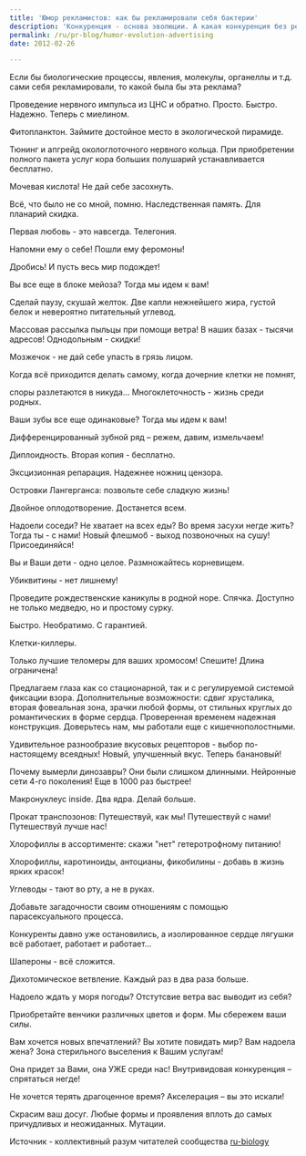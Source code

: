 ```yaml
---
title: 'Юмор рекламистов: как бы рекламировали себя бактерии'
description: 'Конкуренция - основа эволюции. А какая конкуренция без рекламы? Если бы биологические процессы, явления, молекулы, органеллы и т.д. сами себя рекламировали, то какой была бы эта реклама? Проведение нервного импульса из ЦНС и обратно. Просто. Быстро. Надежно. Теперь с миелином.'
permalink: /ru/pr-blog/humor-evolution-advertising
date: 2012-02-26

---
```


Если бы биологические процессы, явления, молекулы, органеллы и т.д. сами себя рекламировали, то какой была бы эта реклама?

Проведение нервного импульса из ЦНС и обратно. Просто. Быстро. Надежно. Теперь с миелином.

Фитопланктон. Займите достойное место в экологической пирамиде.

Тюнинг и апгрейд окологлоточного нервного кольца. При приобретении полного пакета услуг кора больших полушарий устанавливается бесплатно.

Мочевая кислота! Не дай себе засохнуть.

Всё, что было не со мной, помню. Наследственная память. Для планарий скидка.

Первая любовь - это навсегда. Телегония.

Напомни ему о себе! Пошли ему феромоны!

Дробись! И пусть весь мир подождет!

Вы все еще в блоке мейоза? Тогда мы идем к вам!

Сделай паузу, скушай желток. Две капли нежнейшего жира, густой белок и невероятно питательный углевод.

Массовая рассылка пыльцы при помощи ветра! В наших базах - тысячи адресов! Однодольным - скидки!

Мозжечок - не дай себе упасть в грязь лицом.

Когда всё приходится делать самому, когда дочерние клетки не помнят,

споры разлетаются в никуда... Многоклеточность - жизнь среди родных.

Ваши зубы все еще одинаковые? Тогда мы идем к вам!

Дифференцированный зубной ряд – режем, давим, измельчаем!

Диплоидность. Вторая копия - бесплатно.

Эксцизионная репарация. Надежнее ножниц цензора.

Островки Лангерганса: позвольте себе сладкую жизнь!

Двойное оплодотворение. Достанется всем.

Надоели соседи? Не хватает на всех еды? Во время засухи негде жить? Тогда ты - с нами! Новый флешмоб - выход позвоночных на сушу! Присоединяйся!

Вы и Ваши дети - одно целое. Размножайтесь корневищем.

Убиквитины - нет лишнему!

Проведите рождественские каникулы в родной норе. Спячка. Доступно не только медведю, но и простому сурку.

Быстро. Необратимо. С гарантией.

Клетки-киллеры.

Только лучшие теломеры для ваших хромосом! Спешите! Длина ограничена!

Предлагаем глаза как со стационарной, так и с регулируемой системой фиксации взора. Дополнительные возможности: сдвиг хрусталика, вторая фовеальная зона, зрачки любой формы, от стильных круглых до романтических в форме сердца. Проверенная временем надежная конструкция. Доверьтесь нам, мы работали еще с кишечнополостными.

Удивительное разнообразие вкусовых рецепторов - выбор по-настоящему всеядных! Новый, улучшенный вкус. Теперь банановый!

Почему вымерли динозавры? Они были слишком длинными. Нейронные сети 4-го поколения! Еще в 1000 раз быстрее!

Макронуклеус inside. Два ядра. Делай больше.

Прокат транспозонов: Путешествуй, как мы! Путешествуй с нами! Путешествуй лучше нас!

Хлорофиллы в ассортименте: скажи "нет" гетеротрофному питанию!

Хлорофиллы, каротиноиды, антоцианы, фикобилины - добавь в жизнь ярких красок!

Углеводы - тают во рту, а не в руках.

Добавьте загадочности своим отношениям с помощью парасексуального процесса.

Конкуренты давно уже остановились, а изолированное сердце лягушки всё работает, работает и работает...

Шапероны - всё сложится.

Дихотомическое ветвление. Каждый раз в два раза больше.

Надоело ждать у моря погоды? Отстутсвие ветра вас выводит из себя?

Приобретайте венчики различных цветов и форм. Мы сбережем ваши силы.

Вам хочется новых впечатлений? Вы хотите повидать мир? Вам надоела жена? Зона стерильного выселения к Вашим услугам!

Она придет за Вами, она УЖЕ среди нас! Внутривидовая конкуренция – спрятаться негде!

Не хочется терять драгоценное время? Акселерация – вы это искали!

Скрасим ваш досуг. Любые формы и проявления вплоть до самых причудливых и неожиданных. Мутации.

Источник - коллективный разум читателей сообщества <a href="http://ru-biology.livejournal.com/76700.html">ru-biology</a>

